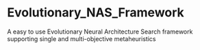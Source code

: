 # Evolutionary_NAS_Framework
A easy to use Evolutionary Neural Architecture Search framework supporting single and multi-objective metaheuristics
